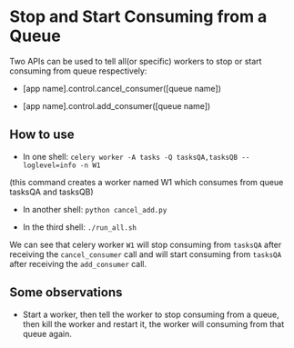 # Stop and Start Consuming from a Queue

Two APIs can be used to tell all(or specific) workers to stop or start
consuming from queue respectively:

+ [app name].control.cancel_consumer([queue name])

+ [app name].control.add_consumer([queue name])


## How to use

+ In one shell:
`celery worker -A tasks -Q tasksQA,tasksQB --loglevel=info -n W1`

(this command creates a worker named W1 which consumes from queue tasksQA and tasksQB)

+ In another shell:
`python cancel_add.py`

+ In the third shell:
`./run_all.sh`

We can see that celery worker `W1` will stop consuming from `tasksQA` after receiving the
`cancel_consumer` call and will start consuming from `tasksQA` after receiving the `add_consumer`
call.


## Some observations
+ Start a worker, then tell the worker to stop consuming from a queue, then kill the worker and restart it, the worker will consuming from that queue again.
